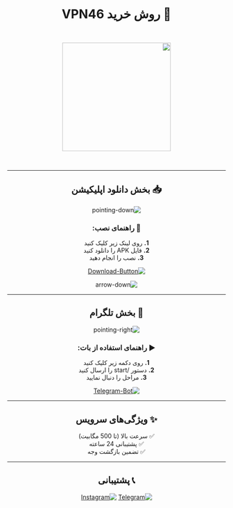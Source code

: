 <div dir="rtl" align="center">

# 🛒 روش خرید VPN46

<img src="https://hair-engine.com/2/logo(BlackYellow).jpg" width="250" style="margin:30px 0">

---

## 📥 بخش دانلود اپلیکیشن

![pointing-down](https://media.giphy.com/media/3o7aD2d7hy9ktXNDP2/giphy.gif)

### 🔽 راهنمای نصب:
**1.** روی لینک زیر کلیک کنید  
**2.** فایل APK را دانلود کنید  
**3.** نصب را انجام دهید

[![Download-Button](https://img.shields.io/badge/ANDROID_DOWNLOAD-%234CAF50?style=for-the-badge&logo=android&logoColor=white)](http://ewy.zuh.temporary.site/website_1a057572)

![arrow-down](https://media.giphy.com/media/3ohs4kI2X9j7nkovOE/giphy.gif)

---

## 🤖 بخش تلگرام

![pointing-right](https://media.giphy.com/media/l4FGoepExk1y3HlXa/giphy.gif)

### ▶️ راهنمای استفاده از بات:
**1.** روی دکمه زیر کلیک کنید  
**2.** دستور /start را ارسال کنید  
**3.** مراحل را دنبال نمایید

[![Telegram-Bot](https://img.shields.io/badge/TELEGRAM_BOT-%232CA5E0?style=for-the-badge&logo=telegram&logoColor=white)](https://t.me/VPN46BOT)

---

## ✨ ویژگی‌های سرویس

✅ سرعت بالا (تا 500 مگابیت)  
✅ پشتیبانی 24 ساعته  
✅ تضمین بازگشت وجه

---

## 📞 پشتیبانی

[![Telegram](https://img.shields.io/badge/-تلگرام-%232CA5E0?style=flat-square&logo=telegram)](https://t.me/VPN46BOT)
[![Instagram](https://img.shields.io/badge/-اینستاگرام-%23E4405F?style=flat-square&logo=instagram)](https://instagram.com/vpn46)

</div>
